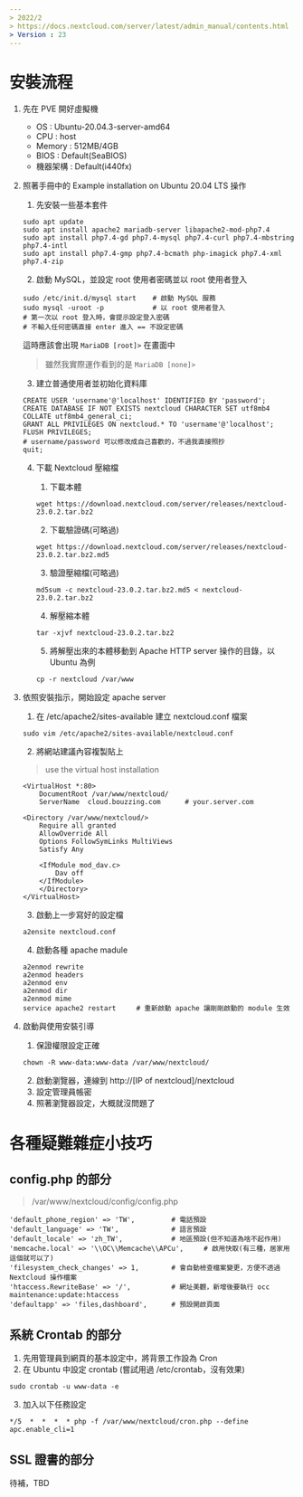 ```yaml
---
> 2022/2
> https://docs.nextcloud.com/server/latest/admin_manual/contents.html
> Version : 23
---
```


# 安裝流程
1. 先在 PVE 開好虛擬機
    - OS : Ubuntu-20.04.3-server-amd64
    - CPU : host
    - Memory : 512MB/4GB
    - BIOS : Default(SeaBIOS)
    - 機器架構 : Default(i440fx)
    
2. 照著手冊中的 Example installation on Ubuntu 20.04 LTS 操作
    1. 先安裝一些基本套件
    ```
    sudo apt update
    sudo apt install apache2 mariadb-server libapache2-mod-php7.4
    sudo apt install php7.4-gd php7.4-mysql php7.4-curl php7.4-mbstring php7.4-intl
    sudo apt install php7.4-gmp php7.4-bcmath php-imagick php7.4-xml php7.4-zip
    ```
    
    2. 啟動 MySQL，並設定 root 使用者密碼並以 root 使用者登入
    ```
    sudo /etc/init.d/mysql start    # 啟動 MySQL 服務
    sudo mysql -uroot -p            # 以 root 使用者登入
    # 第一次以 root 登入時，會提示設定登入密碼
    # 不輸入任何密碼直接 enter 進入 == 不設定密碼
    ```
    這時應該會出現 `MariaDB [root]>` 在畫面中
    > 雖然我實際運作看到的是 `MariaDB [none]>`
    
    3. 建立普通使用者並初始化資料庫
    ```
    CREATE USER 'username'@'localhost' IDENTIFIED BY 'password';
    CREATE DATABASE IF NOT EXISTS nextcloud CHARACTER SET utf8mb4 COLLATE utf8mb4_general_ci;
    GRANT ALL PRIVILEGES ON nextcloud.* TO 'username'@'localhost';
    FLUSH PRIVILEGES;
    # username/password 可以修改成自己喜歡的，不過我直接照抄
    quit;
    ```
    
    4. 下載 Nextcloud 壓縮檔
    
        1. 下載本體
        ```
        wget https://download.nextcloud.com/server/releases/nextcloud-23.0.2.tar.bz2
        ```
        
        2. 下載驗證碼(可略過)
        ```
        wget https://download.nextcloud.com/server/releases/nextcloud-23.0.2.tar.bz2.md5
        ```
        
        3. 驗證壓縮檔(可略過)
        ```
        md5sum -c nextcloud-23.0.2.tar.bz2.md5 < nextcloud-23.0.2.tar.bz2
        ```
        
        4. 解壓縮本體
        ```
        tar -xjvf nextcloud-23.0.2.tar.bz2
        ```
        
        5. 將解壓出來的本體移動到 Apache HTTP server 操作的目錄，以 Ubuntu 為例
        ```
        cp -r nextcloud /var/www
        ```
        
3. 依照安裝指示，開始設定 apache server
    1. 在 /etc/apache2/sites-available 建立 nextcloud.conf 檔案
    ```
    sudo vim /etc/apache2/sites-available/nextcloud.conf
    ```
    
    2. 將網站建議內容複製貼上
    > use the virtual host installation
    ```
    <VirtualHost *:80>
        DocumentRoot /var/www/nextcloud/
        ServerName  cloud.bouzzing.com      # your.server.com

    <Directory /var/www/nextcloud/>
        Require all granted
        AllowOverride All
        Options FollowSymLinks MultiViews
        Satisfy Any

        <IfModule mod_dav.c>
            Dav off
        </IfModule>
        </Directory>
    </VirtualHost>
    ```
    
    3. 啟動上一步寫好的設定檔
    ```
    a2ensite nextcloud.conf
    ```
    
    4. 啟動各種 apache madule
    ```
    a2enmod rewrite
    a2enmod headers
    a2enmod env
    a2enmod dir
    a2enmod mime
    service apache2 restart     # 重新啟動 apache 讓剛剛啟動的 module 生效
    ```
    
4. 啟動與使用安裝引導
    1. 保證權限設定正確
    ```
    chown -R www-data:www-data /var/www/nextcloud/
    ```
    
    2. 啟動瀏覽器，連線到 http://[IP of nextcloud]/nextcloud
    3. 設定管理員帳密
    4. 照著瀏覽器設定，大概就沒問題了
    
# 各種疑難雜症小技巧
## config.php 的部分
> /var/www/nextcloud/config/config.php
```
'default_phone_region' => 'TW',         # 電話預設
'default_language' => 'TW',             # 語言預設
'default_locale' => 'zh_TW',            # 地區預設(但不知道為啥不起作用)
'memcache.local' => '\\OC\\Memcache\\APCu',     # 啟用快取(有三種，居家用這個就可以了)
'filesystem_check_changes' => 1,        # 會自動檢查檔案變更，方便不透過 Nextcloud 操作檔案
'htaccess.RewriteBase' => '/',          # 網址美觀，新增後要執行 occ maintenance:update:htaccess
'defaultapp' => 'files,dashboard',      # 預設開啟頁面
```

## 系統 Crontab 的部分
1. 先用管理員到網頁的基本設定中，將背景工作設為 Cron
2. 在 Ubuntu 中設定 crontab (嘗試用過 /etc/crontab，沒有效果)
```
sudo crontab -u www-data -e
```
3. 加入以下任務設定
```
*/5  *  *  *  * php -f /var/www/nextcloud/cron.php --define apc.enable_cli=1
```

## SSL 證書的部分
待補，TBD